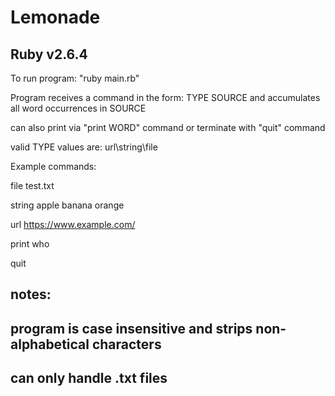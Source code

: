 # Lemonade

## Ruby v2.6.4

To run program: "ruby main.rb"

Program receives a command in the form: TYPE SOURCE
and accumulates all word occurrences in SOURCE

can also print via "print WORD" command or terminate with "quit" command

valid TYPE values are: url\string\file

Example commands:

file test.txt

string apple banana orange

url https://www.example.com/

print who

quit

## notes: 
## program is case insensitive and strips non-alphabetical characters
## can only handle .txt files

